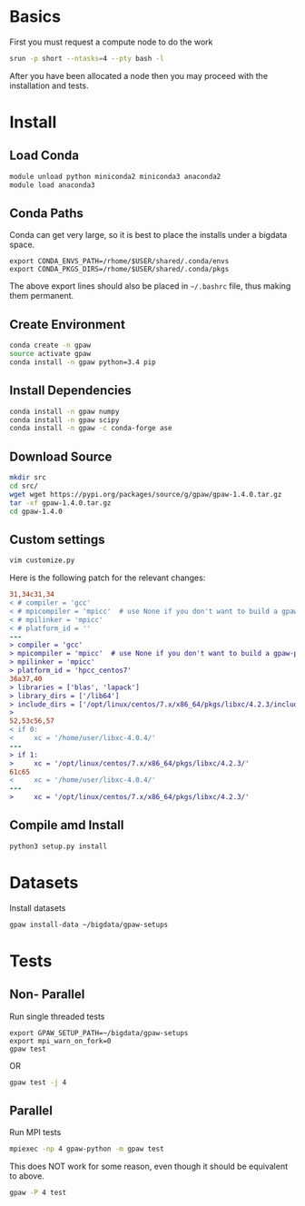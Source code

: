 # Basics
First you must request a compute node to do the work
```bash
srun -p short --ntasks=4 --pty bash -l
```
After you have been allocated a node then you may proceed with the installation and tests.

# Install

## Load Conda
```bash
module unload python miniconda2 miniconda3 anaconda2
module load anaconda3
```
## Conda Paths
Conda can get very large, so it is best to place the installs under a bigdata space.
```
export CONDA_ENVS_PATH=/rhome/$USER/shared/.conda/envs
export CONDA_PKGS_DIRS=/rhome/$USER/shared/.conda/pkgs
```
The above export lines should also be placed in `~/.bashrc` file, thus making them permanent.

## Create Environment
```bash
conda create -n gpaw
source activate gpaw
conda install -n gpaw python=3.4 pip
```

## Install Dependencies
```bash
conda install -n gpaw numpy 
conda install -n gpaw scipy
conda install -n gpaw -c conda-forge ase
```

## Download Source
```bash
mkdir src
cd src/
wget wget https://pypi.org/packages/source/g/gpaw/gpaw-1.4.0.tar.gz
tar -xf gpaw-1.4.0.tar.gz
cd gpaw-1.4.0
```

## Custom settings
```bash
vim customize.py
```

Here is the following patch for the relevant changes:
```diff
31,34c31,34
< # compiler = 'gcc'
< # mpicompiler = 'mpicc'  # use None if you don't want to build a gpaw-python
< # mpilinker = 'mpicc'
< # platform_id = ''
---
> compiler = 'gcc'
> mpicompiler = 'mpicc'  # use None if you don't want to build a gpaw-python
> mpilinker = 'mpicc'
> platform_id = 'hpcc_centos7'
36a37,40
> libraries = ['blas', 'lapack']
> library_dirs = ['/lib64']
> include_dirs = ['/opt/linux/centos/7.x/x86_64/pkgs/libxc/4.2.3/include','/rhome/jhayes/bigdata/.conda/envs/gpaw/lib/python3.4/site-packages/numpy/core/include']
>
52,53c56,57
< if 0:
<     xc = '/home/user/libxc-4.0.4/'
---
> if 1:
>     xc = '/opt/linux/centos/7.x/x86_64/pkgs/libxc/4.2.3/'
61c65
<     xc = '/home/user/libxc-4.0.4/'
---
>     xc = '/opt/linux/centos/7.x/x86_64/pkgs/libxc/4.2.3/'
```

## Compile amd Install
```bash
python3 setup.py install
```

# Datasets
Install datasets
```bash
gpaw install-data ~/bigdata/gpaw-setups
```

# Tests
## Non- Parallel
Run single threaded tests
```
export GPAW_SETUP_PATH=~/bigdata/gpaw-setups
export mpi_warn_on_fork=0
gpaw test
```
OR
```bash
gpaw test -j 4
```

## Parallel
Run MPI tests
```bash
mpiexec -np 4 gpaw-python -m gpaw test
```

This does NOT work for some reason, even though it should be equivalent to above.
```bash
gpaw -P 4 test
```
